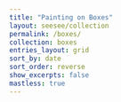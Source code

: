 ```yaml
---
title: "Painting on Boxes"
layout: seesee/collection
permalink: /boxes/
collection: boxes
entries_layout: grid
sort_by: date
sort_order: reverse
show_excerpts: false
mastless: true
---
```


<!-- Painted Cigar Boxes
{:.text-center .ssText }
-->

<!-- <div class="statement">
    <button class="statement-title" onClick="(() => {var d = Number(document.getElementById('proj').style.display == 'none'); var s = ['none', 'block'][d]; console.log(s); document.getElementById('proj').style.display = s;})()">Project Statement:</button>
    <div id="proj" class="statement-content" style="display:none">
        <p>What consitutes the specificity of a portrait? A likeness? A presence? A moment? What is a moment?</p><p>I imagined a world where film speeds never rose above ISO 12, and explored it daily for a year before the pervasiveness of celphones bowed every urban head downward. This page shares a thin stratum of what was found.</p>
        <i>"I mean, photography is all right if you don't mind looking at the world from the point of view of a paralyzed cyclops for a split second. But that's not what it's like to live in the world, or to convey the experience of living in the world."</i> - <a href="{% post_url 2004-12-14-Burdens %}">David Hockney</a>
    </div>
</div> -->
